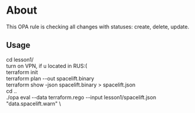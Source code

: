 # About
This OPA rule is checking all changes with statuses: create, delete, update.

## Usage
cd lesson1/ \
turn on VPN, if u located in RUS:(  \
terraform init \
terraform plan --out spacelift.binary \
terraform show -json spacelift.binary > spacelift.json \
cd .. \
./opa eval --data terraform.rego --input lesson1/spacelift.json "data.spacelift.warn" \

